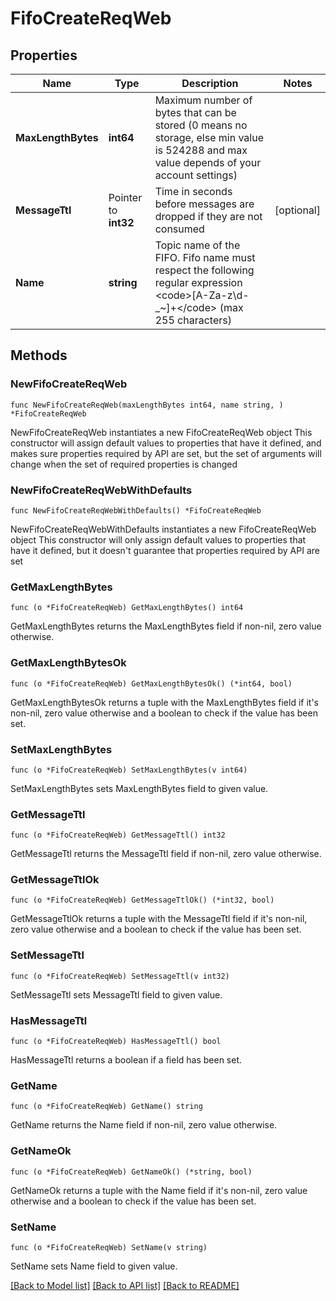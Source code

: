 # FifoCreateReqWeb

## Properties

Name | Type | Description | Notes
------------ | ------------- | ------------- | -------------
**MaxLengthBytes** | **int64** | Maximum number of bytes that can be stored (0 means no storage, else min value is 524288 and max value depends of your account settings) | 
**MessageTtl** | Pointer to **int32** | Time in seconds before messages are dropped if they are not consumed | [optional] 
**Name** | **string** | Topic name of the FIFO. Fifo name must respect the following regular expression &lt;code&gt;[A-Za-z\\d-_~]+&lt;/code&gt; (max 255 characters) | 

## Methods

### NewFifoCreateReqWeb

`func NewFifoCreateReqWeb(maxLengthBytes int64, name string, ) *FifoCreateReqWeb`

NewFifoCreateReqWeb instantiates a new FifoCreateReqWeb object
This constructor will assign default values to properties that have it defined,
and makes sure properties required by API are set, but the set of arguments
will change when the set of required properties is changed

### NewFifoCreateReqWebWithDefaults

`func NewFifoCreateReqWebWithDefaults() *FifoCreateReqWeb`

NewFifoCreateReqWebWithDefaults instantiates a new FifoCreateReqWeb object
This constructor will only assign default values to properties that have it defined,
but it doesn't guarantee that properties required by API are set

### GetMaxLengthBytes

`func (o *FifoCreateReqWeb) GetMaxLengthBytes() int64`

GetMaxLengthBytes returns the MaxLengthBytes field if non-nil, zero value otherwise.

### GetMaxLengthBytesOk

`func (o *FifoCreateReqWeb) GetMaxLengthBytesOk() (*int64, bool)`

GetMaxLengthBytesOk returns a tuple with the MaxLengthBytes field if it's non-nil, zero value otherwise
and a boolean to check if the value has been set.

### SetMaxLengthBytes

`func (o *FifoCreateReqWeb) SetMaxLengthBytes(v int64)`

SetMaxLengthBytes sets MaxLengthBytes field to given value.


### GetMessageTtl

`func (o *FifoCreateReqWeb) GetMessageTtl() int32`

GetMessageTtl returns the MessageTtl field if non-nil, zero value otherwise.

### GetMessageTtlOk

`func (o *FifoCreateReqWeb) GetMessageTtlOk() (*int32, bool)`

GetMessageTtlOk returns a tuple with the MessageTtl field if it's non-nil, zero value otherwise
and a boolean to check if the value has been set.

### SetMessageTtl

`func (o *FifoCreateReqWeb) SetMessageTtl(v int32)`

SetMessageTtl sets MessageTtl field to given value.

### HasMessageTtl

`func (o *FifoCreateReqWeb) HasMessageTtl() bool`

HasMessageTtl returns a boolean if a field has been set.

### GetName

`func (o *FifoCreateReqWeb) GetName() string`

GetName returns the Name field if non-nil, zero value otherwise.

### GetNameOk

`func (o *FifoCreateReqWeb) GetNameOk() (*string, bool)`

GetNameOk returns a tuple with the Name field if it's non-nil, zero value otherwise
and a boolean to check if the value has been set.

### SetName

`func (o *FifoCreateReqWeb) SetName(v string)`

SetName sets Name field to given value.



[[Back to Model list]](../README.md#documentation-for-models) [[Back to API list]](../README.md#documentation-for-api-endpoints) [[Back to README]](../README.md)


